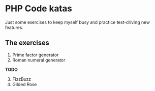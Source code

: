 # PHP Code katas

Just some exercises to keep myself busy and practice test-driving new features.

## The exercises

1. Prime factor generator
2. Roman numeral generator

**TODO**

3. FizzBuzz
4. Gilded Rose